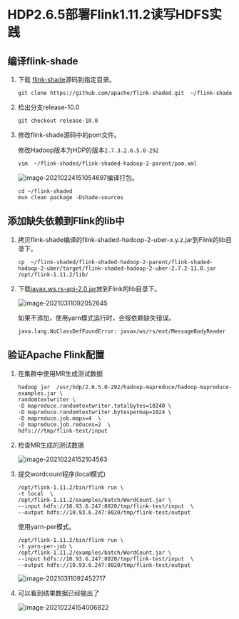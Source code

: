 # HDP2.6.5部署Flink1.11.2读写HDFS实践

## 编译flink-shade

1. 下载 [flink-shade](https://github.com/apache/flink-shaded/tree/master)源码到指定目录。

   ```
   git clone https://github.com/apache/flink-shaded.git  ~/flink-shade
   ```

2. 检出分支release-10.0

   ```
   git checkout release-10.0
   ```

3. 修改flink-shade源码中的pom文件。

   修改Hadoop版本为HDP的版本`2.7.3.2.6.5.0-292`

   ```
   vim  ~/flink-shaded/flink-shaded-hadoop-2-parent/pom.xml
   ```

   ![image-20210224151054697](http://image-picgo.test.upcdn.net/img/20210224151054.png)编译打包。

   ```
   cd ~/flink-shaded
   mvn clean package -Dshade-sources
   ```

## 添加缺失依赖到Flink的lib中

1. 拷贝flink-shade编译的flink-shaded-hadoop-2-uber-x.y.z.jar到Flink的lib目录下。

   ```
   cp  ~/flink-shaded/flink-shaded-hadoop-2-parent/flink-shaded-hadoop-2-uber/target/flink-shaded-hadoop-2-uber-2.7.2-11.0.jar /opt/flink-1.11.2/lib/
   ```

2. 下载[javax.ws.rs-api-2.0.jar](https://repo1.maven.org/maven2/javax/ws/rs/javax.ws.rs-api/2.0/javax.ws.rs-api-2.0.jar)放到Flink的lib目录下。

   ![image-20210311092052645](http://image-picgo.test.upcdn.net/img/20210311092052.png)

   如果不添加，使用yarn模式运行时，会报依赖缺失错误。

   ```
   java.lang.NoClassDefFoundError: javax/ws/rs/ext/MessageBodyReader
   ```



## 验证Apache Flink配置

1. 在集群中使用MR生成测试数据

   ```
   hadoop jar  /usr/hdp/2.6.5.0-292/hadoop-mapreduce/hadoop-mapreduce-examples.jar \
   randomtextwriter \
   -D mapreduce.randomtextwriter.totalbytes=10240 \
   -D mapreduce.randomtextwriter.bytespermap=1024 \
   -D mapreduce.job.maps=4  \
   -D mapreduce.job.reduces=2  \
   hdfs:///tmp/flink-test/input 
   ```

2. 检查MR生成的测试数据

   ![image-20210224152104563](http://image-picgo.test.upcdn.net/img/20210224152104.png)

3. 提交wordcount程序(local模式)

   ```
   /opt/flink-1.11.2/bin/flink run \
   -t local  \
   /opt/flink-1.11.2/examples/batch/WordCount.jar \
   --input hdfs://10.93.6.247:8020/tmp/flink-test/input  \
   --output hdfs://10.93.6.247:8020/tmp/flink-test/output 
   ```

   使用yarn-per模式。

   ```
   /opt/flink-1.11.2/bin/flink run \
   -t yarn-per-job \
   /opt/flink-1.11.2/examples/batch/WordCount.jar \
   --input hdfs://10.93.6.247:8020/tmp/flink-test/input  \
   --output hdfs://10.93.6.247:8020/tmp/flink-test/output 
   ```

   ![image-20210311092452717](http://image-picgo.test.upcdn.net/img/20210311092452.png)

4. 可以看到结果数据已经输出了

   ![image-20210224154006822](http://image-picgo.test.upcdn.net/img/20210224154006.png)

